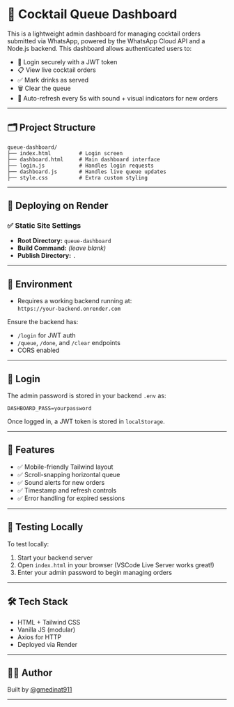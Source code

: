 # 🧃 Cocktail Queue Dashboard

This is a lightweight admin dashboard for managing cocktail orders submitted via WhatsApp, powered by the WhatsApp Cloud API and a Node.js backend. This dashboard allows authenticated users to:

- 🔐 Login securely with a JWT token
- 📋 View live cocktail orders
- ✅ Mark drinks as served
- 🗑️ Clear the queue
- 🔄 Auto-refresh every 5s with sound + visual indicators for new orders

---

## 🗂️ Project Structure

```
queue-dashboard/
├── index.html         # Login screen
├── dashboard.html     # Main dashboard interface
├── login.js           # Handles login requests
├── dashboard.js       # Handles live queue updates
├── style.css          # Extra custom styling
```

---

## 🚀 Deploying on Render

### ✅ Static Site Settings

- **Root Directory:** `queue-dashboard`
- **Build Command:** *(leave blank)*
- **Publish Directory:** `.`

---

## 🔧 Environment

- Requires a working backend running at:  
  `https://your-backend.onrender.com`

Ensure the backend has:
- `/login` for JWT auth
- `/queue`, `/done`, and `/clear` endpoints
- CORS enabled

---

## 🔐 Login

The admin password is stored in your backend `.env` as:

```env
DASHBOARD_PASS=yourpassword
```

Once logged in, a JWT token is stored in `localStorage`.

---

## 🌟 Features

- ✅ Mobile-friendly Tailwind layout
- ✅ Scroll-snapping horizontal queue
- ✅ Sound alerts for new orders
- ✅ Timestamp and refresh controls
- ✅ Error handling for expired sessions

---

## 🧪 Testing Locally

To test locally:
1. Start your backend server
2. Open `index.html` in your browser (VSCode Live Server works great!)
3. Enter your admin password to begin managing orders

---

## 🛠️ Tech Stack

- HTML + Tailwind CSS
- Vanilla JS (modular)
- Axios for HTTP
- Deployed via Render

---

## 👨‍💻 Author

Built by [@gmedinat911](https://github.com/gmedinat911)

---
